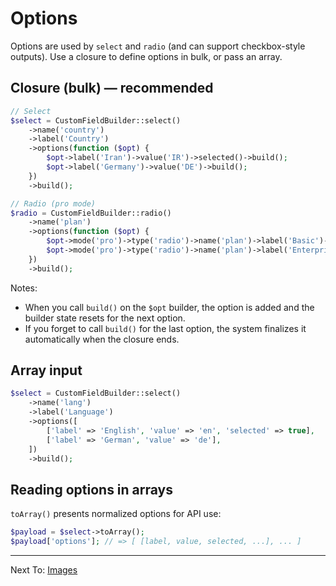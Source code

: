 # Options

Options are used by `select` and `radio` (and can support checkbox-style outputs). Use a closure to define options in bulk, or pass an array.

## Closure (bulk) — recommended

```php
// Select
$select = CustomFieldBuilder::select()
    ->name('country')
    ->label('Country')
    ->options(function ($opt) {
        $opt->label('Iran')->value('IR')->selected()->build();
        $opt->label('Germany')->value('DE')->build();
    })
    ->build();

// Radio (pro mode)
$radio = CustomFieldBuilder::radio()
    ->name('plan')
    ->options(function ($opt) {
        $opt->mode('pro')->type('radio')->name('plan')->label('Basic')->value('basic');
        $opt->mode('pro')->type('radio')->name('plan')->label('Enterprise')->value('enterprise')->selected();
    })
    ->build();
```

Notes:
- When you call `build()` on the `$opt` builder, the option is added and the builder state resets for the next option.
- If you forget to call `build()` for the last option, the system finalizes it automatically when the closure ends.

## Array input

```php
$select = CustomFieldBuilder::select()
    ->name('lang')
    ->label('Language')
    ->options([
        ['label' => 'English', 'value' => 'en', 'selected' => true],
        ['label' => 'German', 'value' => 'de'],
    ])
    ->build();
```

## Reading options in arrays

`toArray()` presents normalized options for API use:

```php
$payload = $select->toArray();
$payload['options']; // => [ [label, value, selected, ...], ... ]
```

---

Next To: [Images](images.md)
